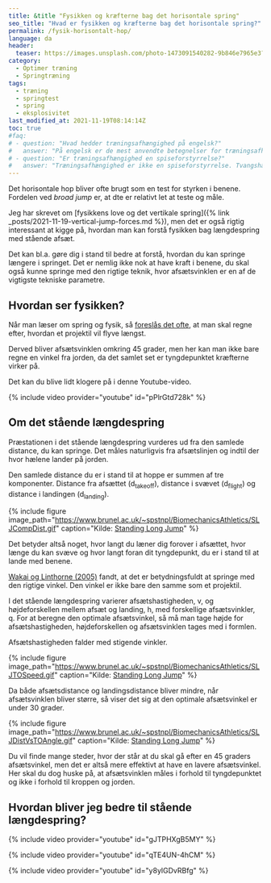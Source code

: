 ```yaml
---
title: &title "Fysikken og kræfterne bag det horisontale spring"
seo_title: "Hvad er fysikken og kræfterne bag det horisontale spring?"
permalink: /fysik-horisontalt-hop/
language: da
header:
  teaser: https://images.unsplash.com/photo-1473091540282-9b846e7965e3?ixlib=rb-1.2.1&ixid=MnwxMjA3fDB8MHxwaG90by1wYWdlfHx8fGVufDB8fHx8&auto=format&fit=crop&w=400&q=5
category:
  - Optimer træning
  - Springtræning
tags:
  - træning
  - springtest
  - spring
  - eksplosivitet
last_modified_at: 2021-11-19T08:14:14Z
toc: true
#faq:
# - question: "Hvad hedder træningsafhængighed på engelsk?"
#   answer: "På engelsk er de mest anvendte betegnelser for træningsafhængighed 'exercise #addiction' og 'exercise dependence'."
# - question: "Er træningsafhængighed en spiseforstyrrelse?"
#   answer: "Træningsafhængighed er ikke en spiseforstyrrelse. Tvangshandlingerne er nemlig #ikke centreret omkring spisevaner, men derimod motion og træning. Træningsafhængig og #spiseforstyrrelser følges dog ofte ad."
---
```


Det horisontale hop bliver ofte brugt som en test for styrken i benene. Fordelen ved _broad jump_ er, at dte er relativt let at teste og måle.

Jeg har skrevet om [fysikkens love og det vertikale spring]({% link _posts/2021-11-19-vertical-jump-forces.md %}), men det er også rigtig interessant at kigge på, hvordan man kan forstå fysikken bag længdespring med stående afsæt.

Det kan bl.a. gøre dig i stand til bedre at forstå, hvordan du kan springe længere i springet. Det er nemlig ikke nok at have kraft i benene, du skal også kunne springe med den rigtige teknik, hvor afsætsvinklen er en af de vigtigste tekniske parametre.

## Hvordan ser fysikken?

Når man læser om spring og fysik, så [foreslås det ofte](https://www.schoolphysics.co.uk/age16-19/Mechanics/Dynamics/text/Long_jumping/index.html), at man skal regne efter, hvordan et projektil vil flyve længst.

Derved bliver afsætsvinklen omkring 45 grader, men her kan man ikke bare regne en vinkel fra jorden, da det samlet set er tyngdepunktet kræfterne virker på.

Det kan du blive lidt klogere på i denne Youtube-video.

{% include video provider="youtube" id="pPlrGtd728k" %}

## Om det stående længdespring

Præstationen i det stående længdespring vurderes ud fra den samlede distance, du kan springe. Det måles naturligvis fra afsætslinjen og indtil der hvor hælene lander på jorden.

Den samlede distance du er i stand til at hoppe er summen af tre komponenter. Distance fra afsættet (d<sub>takeoff</sub>), distance i svævet (d<sub>flight</sub>) og distance i landingen (d<sub>landing</sub>).

{% include figure image_path="https://www.brunel.ac.uk/~spstnpl/BiomechanicsAthletics/SLJCompDist.gif" caption="Kilde: [Standing Long Jump](https://www.brunel.ac.uk/~spstnpl/BiomechanicsAthletics/StandingLongJump.htm)" %}

Det betyder altså noget, hvor langt du læner dig forover i afsættet, hvor længe du kan svæve og hvor langt foran dit tyngdepunkt, du er i stand til at lande med benene.

[Wakai og Linthorne (2005)](https://www.sciencedirect.com/science/article/abs/pii/S0167945704001186) fandt, at det er betydningsfuldt at springe med den rigtige vinkel. Den vinkel er ikke bare den samme som et projektil.

I det stående længdespring varierer afsætshastigheden, v, og højdeforskellen mellem afsæt og landing, h, med forskellige afsætsvinkler, q. For at beregne den optimale afsætsvinkel, så må man tage højde for afsætshastigheden, højdeforskellen og afsætsvinklen tages med i formlen.

Afsætshastigheden falder med stigende vinkler.

{% include figure image_path="https://www.brunel.ac.uk/~spstnpl/BiomechanicsAthletics/SLJTOSpeed.gif" caption="Kilde: [Standing Long Jump](https://www.brunel.ac.uk/~spstnpl/BiomechanicsAthletics/StandingLongJump.htm)" %}

Da både afsætsdistance og landingsdistance bliver mindre, når afsætsvinklen bliver større, så viser det sig at den optimale afsætsvinkel er under 30 grader.

{% include figure image_path="https://www.brunel.ac.uk/~spstnpl/BiomechanicsAthletics/SLJDistVsTOAngle.gif" caption="Kilde: [Standing Long Jump](https://www.brunel.ac.uk/~spstnpl/BiomechanicsAthletics/StandingLongJump.htm)" %}

Du vil finde mange steder, hvor der står at du skal gå efter en 45 graders afsætsvinkel, men det er altså mere effektivt at have en lavere afsætsvinkel. Her skal du dog huske på, at afsætsvinklen måles i forhold til tyngdepunktet og ikke i forhold til kroppen og jorden.

## Hvordan bliver jeg bedre til stående længdespring?

{% include video provider="youtube" id="gJTPHXgB5MY" %}

{% include video provider="youtube" id="qTE4UN-4hCM" %}

{% include video provider="youtube" id="y8ylGDvRBfg" %}
